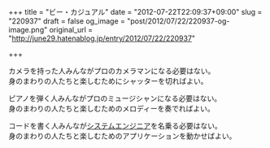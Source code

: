 +++
title = "ビー・カジュアル"
date = "2012-07-22T22:09:37+09:00"
slug = "220937"
draft = false
og_image = "post/2012/07/22/220937-og-image.png"
original_url = "http://june29.hatenablog.jp/entry/2012/07/22/220937"

+++

<p>カメラを持った人みんながプロのカメラマンになる必要はない。<br>
身のまわりの人たちと楽しむためにシャッターを切ればよい。</p>
<p>ピアノを弾く人みんながプロのミュージシャンになる必要はない。<br>
身のまわりの人たちと楽しむためのメロディーを奏でればよい。</p>
<p>コードを書く人みんなが<a class="keyword" href="http://d.hatena.ne.jp/keyword/%A5%B7%A5%B9%A5%C6%A5%E0%A5%A8%A5%F3%A5%B8%A5%CB%A5%A2">システムエンジニア</a>を名乗る必要はない。<br>
身のまわりの人たちと楽しむためのアプリケーションを動かせばよい。</p>